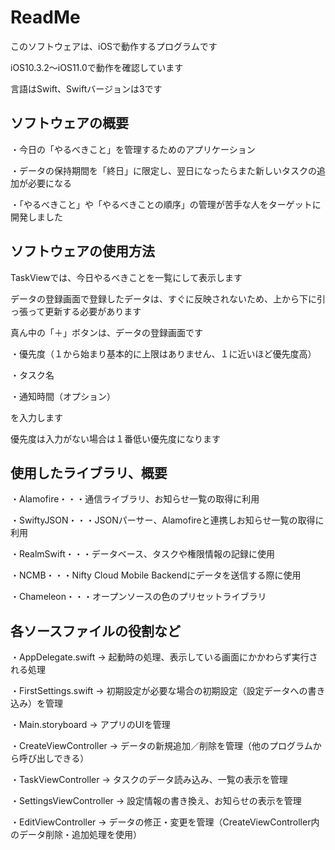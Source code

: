 #  ReadMe
このソフトウェアは、iOSで動作するプログラムです

iOS10.3.2〜iOS11.0で動作を確認しています

言語はSwift、Swiftバージョンは3です

## ソフトウェアの概要
・今日の「やるべきこと」を管理するためのアプリケーション

・データの保持期間を「終日」に限定し、翌日になったらまた新しいタスクの追加が必要になる

・「やるべきこと」や「やるべきことの順序」の管理が苦手な人をターゲットに開発しました

## ソフトウェアの使用方法
TaskViewでは、今日やるべきことを一覧にして表示します

データの登録画面で登録したデータは、すぐに反映されないため、上から下に引っ張って更新する必要があります

真ん中の「＋」ボタンは、データの登録画面です

・優先度（１から始まり基本的に上限はありません、１に近いほど優先度高）

・タスク名

・通知時間（オプション）

を入力します

優先度は入力がない場合は１番低い優先度になります


## 使用したライブラリ、概要
・Alamofire・・・通信ライブラリ、お知らせ一覧の取得に利用

・SwiftyJSON・・・JSONパーサー、Alamofireと連携しお知らせ一覧の取得に利用

・RealmSwift・・・データベース、タスクや権限情報の記録に使用

・NCMB・・・Nifty Cloud Mobile Backendにデータを送信する際に使用

・Chameleon・・・オープンソースの色のプリセットライブラリ

## 各ソースファイルの役割など
・AppDelegate.swift -> 起動時の処理、表示している画面にかかわらず実行される処理

・FirstSettings.swift -> 初期設定が必要な場合の初期設定（設定データへの書き込み）を管理

・Main.storyboard -> アプリのUIを管理

・CreateViewController -> データの新規追加／削除を管理（他のプログラムから呼び出しできる）

・TaskViewController -> タスクのデータ読み込み、一覧の表示を管理

・SettingsViewController -> 設定情報の書き換え、お知らせの表示を管理

・EditViewController -> データの修正・変更を管理（CreateViewController内のデータ削除・追加処理を使用）
